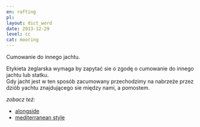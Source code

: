 ```yaml
---
en: rafting
pl: 
layout: dict_word
date: 2013-12-29
level: cc
cat: mooring
---
```


Cumowanie do innego jachtu.

Etykieta żeglarska wymaga by zapytać sie o zgodę o cumowanie do innego jachtu lub statku.  
Gdy jacht jest w ten sposób zacumowany przechodzimy na nabrzeże przez dziób yachtu znajdującego sie między nami, a pomostem.


*zobacz też:*

* [alongside](/dict/alongside.html)
* [mediterranean style](/dict/mediterranean-style.html)
